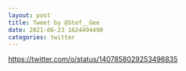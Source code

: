```yaml
--- 
layout: post 
title: Tweet by @Stef__Gee 
date: 2021-06-23 1624494490 
categories: twitter 
--- 
```

https://twitter.com/o/status/1407858029253496835